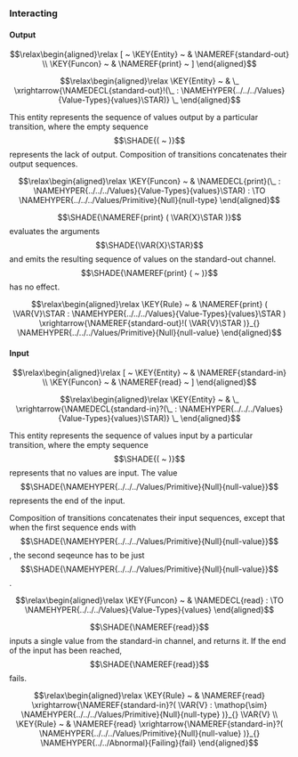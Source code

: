 ### Interacting
               


#### Output
               


$$\relax\begin{aligned}\relax
  [ ~ 
  \KEY{Entity} ~ & \NAMEREF{standard-out} \\
  \KEY{Funcon} ~ & \NAMEREF{print}
  ~ ]
\end{aligned}$$

$$\relax\begin{aligned}\relax
  \KEY{Entity} ~ 
  & \_ \xrightarrow{\NAMEDECL{standard-out}!(\_ : \NAMEHYPER{../../../Values}{Value-Types}{values}\STAR)} \_
\end{aligned}$$


  This entity represents the sequence of values output by a particular
  transition, where the empty sequence $$\SHADE{(  ~  )}$$ represents the lack of output.
  Composition of transitions concatenates their output sequences.


$$\relax\begin{aligned}\relax
  \KEY{Funcon} ~ 
  & \NAMEDECL{print}(\_ : \NAMEHYPER{../../../Values}{Value-Types}{values}\STAR) :  \TO \NAMEHYPER{../../../Values/Primitive}{Null}{null-type}
\end{aligned}$$


  $$\SHADE{\NAMEREF{print}
           ( \VAR{X}\STAR )}$$ evaluates the arguments $$\SHADE{\VAR{X}\STAR}$$ and emits the resulting sequence of
  values on the standard-out channel. $$\SHADE{\NAMEREF{print}
           (  ~  )}$$ has no effect.


$$\relax\begin{aligned}\relax
  \KEY{Rule} ~ 
    &  \NAMEREF{print}
                    ( \VAR{V}\STAR : \NAMEHYPER{../../../Values}{Value-Types}{values}\STAR ) \xrightarrow{\NAMEREF{standard-out}!( \VAR{V}\STAR )}_{} 
        \NAMEHYPER{../../../Values/Primitive}{Null}{null-value}
\end{aligned}$$

#### Input
               


$$\relax\begin{aligned}\relax
  [ ~ 
  \KEY{Entity} ~ & \NAMEREF{standard-in} \\
  \KEY{Funcon} ~ & \NAMEREF{read}
  ~ ]
\end{aligned}$$

$$\relax\begin{aligned}\relax
  \KEY{Entity} ~ 
  & \_ \xrightarrow{\NAMEDECL{standard-in}?(\_ : \NAMEHYPER{../../../Values}{Value-Types}{values}\STAR)} \_
\end{aligned}$$


  This entity represents the sequence of values input by a particular
  transition, where the empty sequence $$\SHADE{(  ~  )}$$ represents that no values are
  input. The value $$\SHADE{\NAMEHYPER{../../../Values/Primitive}{Null}{null-value}}$$ represents the end of the input.
  
  Composition of transitions concatenates their input sequences, except that
  when the first sequence ends with $$\SHADE{\NAMEHYPER{../../../Values/Primitive}{Null}{null-value}}$$, the second seqeunce has to be
  just $$\SHADE{\NAMEHYPER{../../../Values/Primitive}{Null}{null-value}}$$.


$$\relax\begin{aligned}\relax
  \KEY{Funcon} ~ 
  & \NAMEDECL{read} :  \TO \NAMEHYPER{../../../Values}{Value-Types}{values}
\end{aligned}$$


  $$\SHADE{\NAMEREF{read}}$$ inputs a single value from the standard-in channel, and returns it.
  If the end of the input has been reached, $$\SHADE{\NAMEREF{read}}$$ fails.


$$\relax\begin{aligned}\relax
  \KEY{Rule} ~ 
    &  \NAMEREF{read} \xrightarrow{\NAMEREF{standard-in}?( \VAR{V} : \mathop{\sim} \NAMEHYPER{../../../Values/Primitive}{Null}{null-type} )}_{} 
        \VAR{V}
\\
  \KEY{Rule} ~ 
    &  \NAMEREF{read} \xrightarrow{\NAMEREF{standard-in}?( \NAMEHYPER{../../../Values/Primitive}{Null}{null-value} )}_{} 
        \NAMEHYPER{../../Abnormal}{Failing}{fail}
\end{aligned}$$



[Funcons-beta]: /CBS-beta/math/Funcons-beta
  "FUNCONS-BETA"
[Unstable-Funcons-beta]: /CBS-beta/math/Unstable-Funcons-beta
  "UNSTABLE-FUNCONS-BETA"
[Languages-beta]: /CBS-beta/math/Languages-beta
  "LANGUAGES-BETA"
[Unstable-Languages-beta]: /CBS-beta/math/Unstable-Languages-beta
  "UNSTABLE-LANGUAGES-BETA"
[CBS-beta]: /CBS-beta 
  "CBS-BETA"
